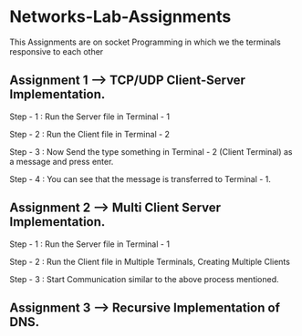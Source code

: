 # Networks-Lab-Assignments

This Assignments are on socket Programming in which we the terminals responsive to each other

## Assignment 1 --> TCP/UDP Client-Server Implementation.
  Step - 1 : Run the Server file in Terminal - 1
  
  Step - 2 : Run the Client file in Terminal - 2
  
  Step - 3 : Now Send the type something in Terminal - 2 (Client Terminal) as a message and press enter.
  
  Step - 4 : You can see that the message is transferred to Terminal - 1.
  
## Assignment 2 --> Multi Client Server Implementation.
  Step - 1 : Run the Server file in Terminal - 1
  
  Step - 2 : Run the Client file in Multiple Terminals, Creating Multiple Clients
  
  Step - 3 : Start Communication similar to the above process mentioned.
  
## Assignment 3 --> Recursive Implementation of DNS.
